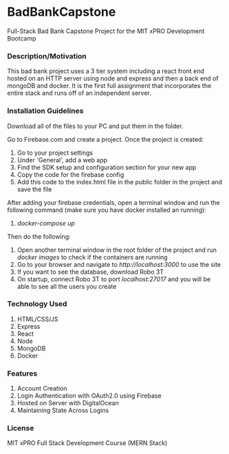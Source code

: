# BadBankCapstone

Full-Stack Bad Bank Capstone Project for the MIT xPRO Development Bootcamp

### Description/Motivation

This bad bank project uses a 3 tier system including a react front end hosted on an HTTP server using node and express and then a back end of mongoDB and docker. It is the first full assignment that incorporates the entire stack and runs off of an independent server.

### Installation Guidelines

Download all of the files to your PC and put them in the folder. 

Go to Firebase.com and create a project. Once the project is created:
  1. Go to your project settings
  2. Under 'General', add a web app
  3. Find the SDK setup and configuration section for your new app
  4. Copy the code for the firebase config
  5. Add this code to the index.html file in the public folder in the project and save the file

After adding your firebase credentials, open a terminal window and run the following command (make sure you have docker installed an running):
  1. *docker-compose up*

Then do the following:
  1. Open another terminal window in the root folder of the project and run *docker images* to check if the containers are running
  2. Go to your browser and navigate to *http://localhost:3000* to use the site
  3. If you want to see the database, download Robo 3T
  4. On startup, connect Robo 3T to port *localhost:27017* and you will be able to see all the users you create

### Technology Used

  1. HTML/CSS/JS
  2. Express
  3. React
  4. Node
  5. MongoDB
  6. Docker

### Features

  1. Account Creation
  2. Login Authentication with OAuth2.0 using Firebase
  3. Hosted on Server with DigitalOcean
  4. Maintaining State Across Logins

### License

MIT xPRO Full Stack Development Course (MERN Stack)
